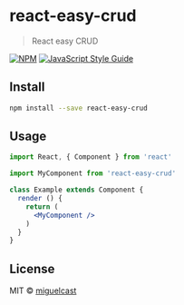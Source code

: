 # react-easy-crud

> React easy CRUD

[![NPM](https://img.shields.io/npm/v/react-easy-crud.svg)](https://www.npmjs.com/package/react-easy-crud) [![JavaScript Style Guide](https://img.shields.io/badge/code_style-standard-brightgreen.svg)](https://standardjs.com)

## Install

```bash
npm install --save react-easy-crud
```

## Usage

```jsx
import React, { Component } from 'react'

import MyComponent from 'react-easy-crud'

class Example extends Component {
  render () {
    return (
      <MyComponent />
    )
  }
}
```

## License

MIT © [miguelcast](https://github.com/miguelcast)
